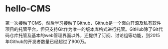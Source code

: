 # hello-CMS
第一次接触了CMS，然后学习接触了Github，Github是一个面向开源及私有软件项目的托管平台，但只支持Git作为唯一的版本库格式进行托管。GitHub除了Git代码仓库托管及基本的web管理界面以外，还提供了订阅、讨论组等功能，到2015年Github的开发者数量已经超过了900万。

